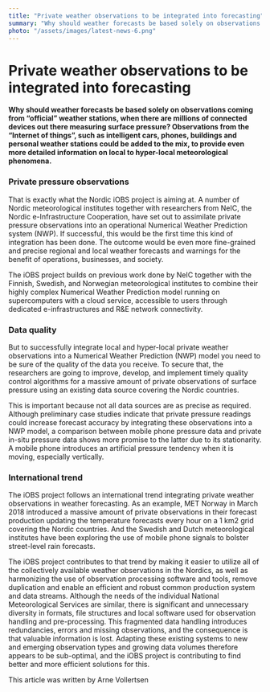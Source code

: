 ```yaml
---
title: "Private weather observations to be integrated into forecasting"
summary: "Why should weather forecasts be based solely on observations coming from “official” weather stations, when there are millions of connected devices out there measuring surface pressure? Observations from the “Internet of things”, such as intelligent cars, phones, buildings and personal weather stations could be added to the mix, to provide even more detailed information on local to hyper-local meteorological phenomena."
photo: "/assets/images/latest-news-6.png"
---
```


Private weather observations to be integrated into forecasting
===============================

**Why should weather forecasts be based solely on observations coming from “official” weather stations, when there are millions of connected devices out there measuring surface pressure? Observations from the “Internet of things”, such as intelligent cars, phones, buildings and personal weather stations could be added to the mix, to provide even more detailed information on local to hyper-local meteorological phenomena.**

### Private pressure observations

That is exactly what the Nordic iOBS project is aiming at. A number of Nordic meteorological institutes together with researchers from NeIC, the Nordic e-Infrastructure Cooperation, have set out to assimilate private pressure observations into an operational Numerical Weather Prediction system (NWP). If successful, this would be the first time this kind of integration has been done. The outcome would be even more fine-grained and precise regional and local weather forecasts and warnings for the benefit of operations, businesses, and society.

The iOBS project builds on previous work done by NeIC together with the Finnish, Swedish, and Norwegian meteorological institutes to combine their highly complex Numerical Weather Prediction model running on supercomputers with a cloud service, accessible to users through dedicated e-infrastructures and R&E network connectivity.

### Data quality

But to successfully integrate local and hyper-local private weather observations into a Numerical Weather Prediction (NWP) model you need to be sure of the quality of the data you receive. To secure that, the researchers are going to improve, develop, and implement timely quality control algorithms for a massive amount of private observations of surface pressure using an existing data source covering the Nordic countries.

This is important because not all data sources are as precise as required. Although preliminary case studies indicate that private pressure readings could increase forecast accuracy by integrating these observations into a NWP model, a comparison between mobile phone pressure data and private in-situ pressure data shows more promise to the latter due to its stationarity. A mobile phone introduces an artificial pressure tendency when it is moving, especially vertically.

### International trend

The iOBS project follows an international trend integrating private weather observations in weather forecasting. As an example, MET Norway in March 2018 introduced a massive amount of private observations in their forecast production updating the temperature forecasts every hour on a 1 km2 grid covering the Nordic countries. And the Swedish and Dutch meteorological institutes have been exploring the use of mobile phone signals to bolster street-level rain forecasts.

The iOBS project contributes to that trend by making it easier to utilize all of the collectively available weather observations in the Nordics, as well as harmonizing the use of observation processing software and tools, remove duplication and enable an efficient and robust common production system and data streams. Although the needs of the individual National Meteorological Services are similar, there is significant and unnecessary diversity in formats, file structures and local software used for observation handling and pre-processing. This fragmented data handling introduces redundancies, errors and missing observations, and the consequence is that valuable information is lost. Adapting these existing systems to new and emerging observation types and growing data volumes therefore appears to be sub-optimal, and the iOBS project is contributing to find better and more efficient solutions for this.

This article was written by Arne Vollertsen
